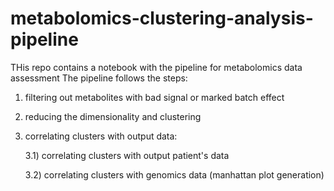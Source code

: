 # metabolomics-clustering-analysis-pipeline

THis repo contains a notebook with the pipeline for metabolomics data assessment
The pipeline follows the steps:
1) filtering out metabolites with bad signal or marked batch effect
2) reducing the dimensionality and clustering
3) correlating clusters with output data:
   
      3.1)  correlating clusters with output patient's data


      3.2)  correlating clusters with genomics data (manhattan plot generation)
